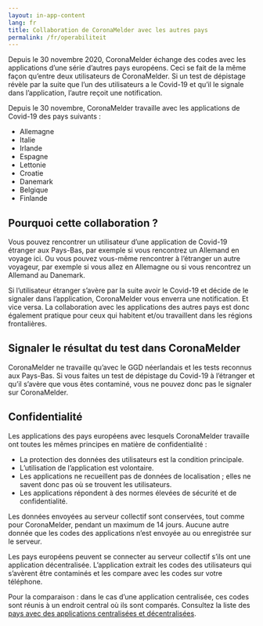```yaml
---
layout: in-app-content
lang: fr
title: Collaboration de CoronaMelder avec les autres pays
permalink: /fr/operabiliteit
---
```

Depuis le 30 novembre 2020, CoronaMelder échange des codes avec les applications d’une série d’autres pays européens. Ceci se fait de la même façon qu’entre deux utilisateurs de CoronaMelder. Si un test de dépistage révèle par la suite que l’un des utilisateurs a le Covid-19 et qu’il le signale dans l’application, l’autre reçoit une notification.

Depuis le 30 novembre, CoronaMelder travaille avec les applications de Covid-19 des pays suivants :

- Allemagne
- Italie
- Irlande
- Espagne
- Lettonie
- Croatie
- Danemark
- Belgique
- Finlande

## Pourquoi cette collaboration ?

Vous pouvez rencontrer un utilisateur d’une application de Covid-19 étranger aux Pays-Bas, par exemple si vous rencontrez un Allemand en voyage ici. Ou vous pouvez vous-même rencontrer à l’étranger un autre voyageur, par exemple si vous allez en Allemagne ou si vous rencontrez un Allemand au Danemark. 

Si l’utilisateur étranger s’avère par la suite avoir le Covid-19 et décide de le signaler dans l’application, CoronaMelder vous enverra une notification. Et vice versa. La collaboration avec les applications des autres pays est donc également pratique pour ceux qui habitent et/ou travaillent dans les régions frontalières.

## Signaler le résultat du test dans CoronaMelder

CoronaMelder ne travaille qu’avec le GGD néerlandais et les tests reconnus aux Pays-Bas. Si vous faites un test de dépistage du Covid-19 à l’étranger et qu’il s’avère que vous êtes contaminé, vous ne pouvez donc pas le signaler sur CoronaMelder.

## Confidentialité

Les applications des pays européens avec lesquels CoronaMelder travaille ont toutes les mêmes principes en matière de confidentialité :

- La protection des données des utilisateurs est la condition principale.
- L’utilisation de l’application est volontaire.
- Les applications ne recueillent pas de données de localisation ; elles ne savent donc pas où se trouvent les utilisateurs.
- Les applications répondent à des normes élevées de sécurité et de confidentialité.

Les données envoyées au serveur collectif sont conservées, tout comme pour CoronaMelder, pendant un maximum de 14 jours. Aucune autre donnée que les codes des applications n’est envoyée au ou enregistrée sur le serveur.

Les pays européens peuvent se connecter au serveur collectif s’ils ont une application décentralisée. L’application extrait les codes des utilisateurs qui s’avèrent être contaminés et les compare avec les codes sur votre téléphone.

Pour la comparaison : dans le cas d’une application centralisée, ces codes sont réunis à un endroit central où ils sont comparés. Consultez la liste des [pays avec des applications centralisées et décentralisées](https://ec.europa.eu/info/live-work-travel-eu/health/coronavirus-response/travel-during-coronavirus-pandemic/how-tracing-and-warning-apps-can-help-during-pandemic_en).
